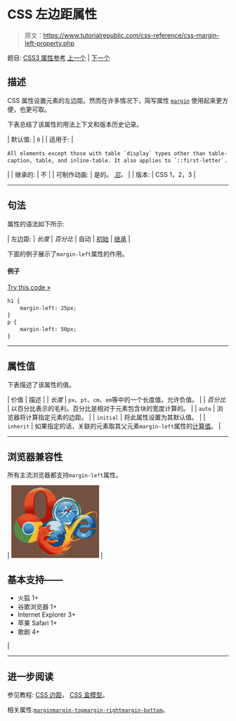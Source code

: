 # CSS 左边距属性

> 原文：<https://www.tutorialrepublic.com/css-reference/css-margin-left-property.php>

题目: [CSS3 属性参考](css3-properties.php) [上一个](css-margin-bottom-property.php) | [下一个](css-margin-right-property.php)

## 描述

CSS 属性设置元素的左边距。然而在许多情况下，简写属性 [`margin`](css-margin-property.php) 使用起来更方便，也更可取。

下表总结了该属性的用法上下文和版本历史记录。

| 默认值: | `0` |
| 适用于: | 

```
All elements except those with table `display` types other than table-
caption, table, and inline-table. It also applies to `::first-letter`.
```

 |
| 继承的: | 不 |
| 可制作动画: | 是的。 [*见*](css-animatable-properties.php)*。* |
| 版本: | CSS 1，2，3 |

* * *

## 句法

属性的语法如下所示:

| 左边距: | *长度* &#124; *百分比* &#124; 自动 &#124; [初始](../definitions.php#initial) &#124; [继承](../definitions.php#inherit) |

下面的例子展示了`margin-left`属性的作用。

#### 例子

[Try this code »](../codelab.php?topic=css&file=margin-left-property "Try this code using online Editor")

```
h1 {
    margin-left: 25px;
}
p {
    margin-left: 50px;
}
```

* * *

## 属性值

下表描述了该属性的值。

| 价值 | 描述 |
| *长度* | `px`、`pt`、`cm`、`em`等中的一个长度值。允许负值。 |
| *百分比* | 以百分比表示的毛利。百分比是相对于元素包含块的宽度计算的。 |
| `auto` | 浏览器将计算指定元素的边距。 |
| `initial` | 将此属性设置为其默认值。 |
| `inherit` | 如果指定的话，关联的元素取其父元素`margin-left`属性的[计算值](../definitions.php#computed-value)。 |

* * *

## 浏览器兼容性

所有主流浏览器都支持`margin-left`属性。

| ![Browsers Icon](img/e9331123c77668c1832e541c2fca1002.png) | 

## 基本支持——

*   火狐 1+
*   谷歌浏览器 1+
*   Internet Explorer 3+
*   苹果 Safari 1+
*   歌剧 4+

 |

* * *

## 进一步阅读

参见教程: [CSS 边距](../css-tutorial/css-margin.php)， [CSS 盒模型](../css-tutorial/css-box-model.php)。

相关属性:[`margin`](css-margin-property.php)[`margin-top`](css-margin-top-property.php)[`margin-right`](css-margin-right-property.php)[`margin-bottom`](css-margin-bottom-property.php)。